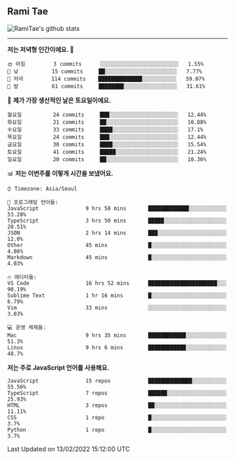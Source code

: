 ## Rami Tae

![RamiTae's github stats](https://github-readme-stats.vercel.app/api?username=RamiTae&show_icons=true&theme=tokyonight)

---
<!--START_SECTION:waka-->
**저는 저녁형 인간이에요. 🦉** 

```text
🌞 아침         3 commits      ░░░░░░░░░░░░░░░░░░░░░░░░░   1.55% 
🌆 낮　         15 commits     ██░░░░░░░░░░░░░░░░░░░░░░░   7.77% 
🌃 저녁         114 commits    ██████████████░░░░░░░░░░░   59.07% 
🌙 밤　         61 commits     ████████░░░░░░░░░░░░░░░░░   31.61%

```
📅 **제가 가장 생산적인 날은 토요일이에요.** 

```text
월요일          24 commits     ███░░░░░░░░░░░░░░░░░░░░░░   12.44% 
화요일          21 commits     ██░░░░░░░░░░░░░░░░░░░░░░░   10.88% 
수요일          33 commits     ████░░░░░░░░░░░░░░░░░░░░░   17.1% 
목요일          24 commits     ███░░░░░░░░░░░░░░░░░░░░░░   12.44% 
금요일          30 commits     ████░░░░░░░░░░░░░░░░░░░░░   15.54% 
토요일          41 commits     █████░░░░░░░░░░░░░░░░░░░░   21.24% 
일요일          20 commits     ██░░░░░░░░░░░░░░░░░░░░░░░   10.36%

```


📊 **저는 이번주를 이렇게 시간을 보냈어요.** 

```text
⌚︎ Timezone: Asia/Seoul

💬 프로그래밍 언어들: 
JavaScript               9 hrs 58 mins       █████████████░░░░░░░░░░░░   53.28% 
TypeScript               3 hrs 50 mins       █████░░░░░░░░░░░░░░░░░░░░   20.51% 
JSON                     2 hrs 14 mins       ███░░░░░░░░░░░░░░░░░░░░░░   12.0% 
Other                    45 mins             █░░░░░░░░░░░░░░░░░░░░░░░░   4.06% 
Markdown                 45 mins             █░░░░░░░░░░░░░░░░░░░░░░░░   4.03%

🔥 에디터들: 
VS Code                  16 hrs 52 mins      ██████████████████████░░░   90.19% 
Sublime Text             1 hr 16 mins        █░░░░░░░░░░░░░░░░░░░░░░░░   6.79% 
Vim                      33 mins             ░░░░░░░░░░░░░░░░░░░░░░░░░   3.03%

💻 운영 체제들: 
Mac                      9 hrs 35 mins       ████████████░░░░░░░░░░░░░   51.3% 
Linux                    9 hrs 6 mins        ████████████░░░░░░░░░░░░░   48.7%

```

**저는 주로 JavaScript 언어를 사용해요.** 

```text
JavaScript               15 repos            ██████████████░░░░░░░░░░░   55.56% 
TypeScript               7 repos             ██████░░░░░░░░░░░░░░░░░░░   25.93% 
HTML                     3 repos             ██░░░░░░░░░░░░░░░░░░░░░░░   11.11% 
CSS                      1 repo              █░░░░░░░░░░░░░░░░░░░░░░░░   3.7% 
Python                   1 repo              █░░░░░░░░░░░░░░░░░░░░░░░░   3.7%

```



 Last Updated on 13/02/2022 15:12:00 UTC
<!--END_SECTION:waka-->
